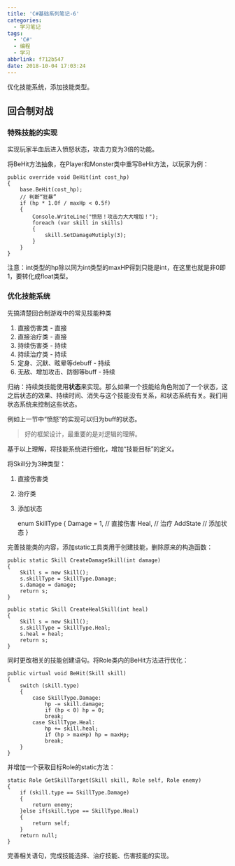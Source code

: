 ```yaml
---
title: 'C#基础系列笔记-6'
categories:
  - 学习笔记
tags:
  - 'C#'
  - 编程
  - 学习
abbrlink: f712b547
date: 2018-10-04 17:03:24
---
```


优化技能系统，添加技能类型。

<!---more--->

## 回合制对战

### 特殊技能的实现

实现玩家半血后进入愤怒状态，攻击力变为3倍的功能。

将BeHit方法抽象，在Player和Monster类中重写BeHit方法，以玩家为例：

    public override void BeHit(int cost_hp)
    {
        base.BeHit(cost_hp);
        // 判断“狂暴”
        if (hp * 1.0f / maxHp < 0.5f)
        {
            Console.WriteLine("愤怒！攻击力大大增加！");
            foreach (var skill in skills)
            {
                skill.SetDamageMutiply(3);
            }
        }
    }


注意：int类型的hp除以同为int类型的maxHP得到只能是int，在这里也就是非0即1，要转化成float类型。

### 优化技能系统

先搞清楚回合制游戏中的常见技能种类
1. 直接伤害类   - 直接
2. 直接治疗类   - 直接
3. 持续伤害类   - 持续
4. 持续治疗类   - 持续
5. 定身、沉默、眩晕等debuff     - 持续
6. 无敌、增加攻击、防御等buff   - 持续

归纳：持续类技能使用**状态**来实现。那么如果一个技能给角色附加了一个状态，这之后状态的效果、持续时间、消失与这个技能没有关系，和状态系统有关。我们用状态系统来控制这些状态。

例如上一节中“愤怒”的实现可以归为buff的状态。

> 好的框架设计，最重要的是对逻辑的理解。

基于以上理解，将技能系统进行细化，增加“技能目标”的定义。

将Skill分为3种类型：
1. 直接伤害类
2. 治疗类
3. 添加状态


    enum SkillType
    {
        Damage = 1,     // 直接伤害
        Heal,           // 治疗
        AddState        // 添加状态
    }

完善技能类的内容，添加static工具类用于创建技能，删除原来的构造函数：

    public static Skill CreateDamageSkill(int damage)
    {
        Skill s = new Skill();
        s.skillType = SkillType.Damage;
        s.damage = damage;
        return s;
    }

    public static Skill CreateHealSkill(int heal)
    {
        Skill s = new Skill();
        s.skillType = SkillType.Heal;
        s.heal = heal;
        return s;
    }
    
同时更改相关的技能创建语句。将Role类内的BeHit方法进行优化：

    public virtual void BeHit(Skill skill)
    {
        switch (skill.type)
        {
            case SkillType.Damage:
                hp -= skill.damage;
                if (hp < 0) hp = 0;
                break;
            case SkillType.Heal:
                hp += skill.heal;
                if (hp > maxHp) hp = maxHp;
                break;
        }
    }
并增加一个获取目标Role的static方法：

    static Role GetSkillTarget(Skill skill, Role self, Role enemy)
    {
        if (skill.type == SkillType.Damage)
        {
            return enemy;   
        }else if(skill.type == SkillType.Heal)
        {
            return self;
        }
        return null;
    }

完善相关语句，完成技能选择、治疗技能、伤害技能的实现。